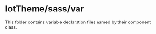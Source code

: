 # IotTheme/sass/var

This folder contains variable declaration files named by their component class.
